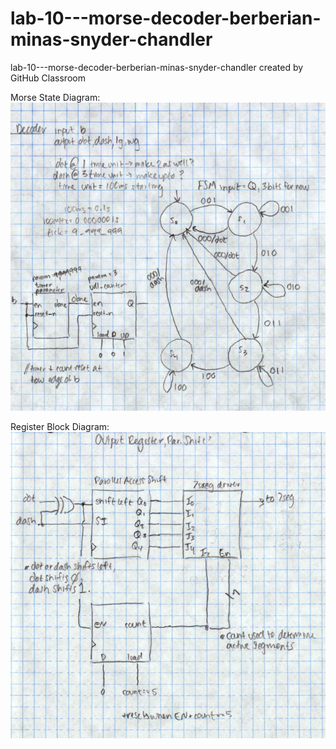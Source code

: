 # lab-10---morse-decoder-berberian-minas-snyder-chandler
lab-10---morse-decoder-berberian-minas-snyder-chandler created by GitHub Classroom




Morse State Diagram: 
![Morse_State_Diagram_Block_Diagram](Morse_State_Diagram_Block_Diagram.PNG)

Register Block Diagram: 
![Register_Block_Diagram](Register_Block_Diagram.PNG)
